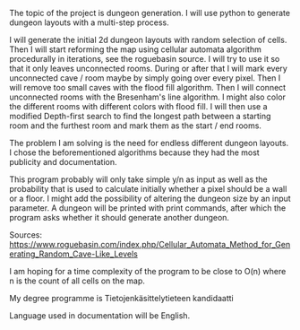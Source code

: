 The topic of the project is dungeon generation. I will use python to generate dungeon layouts with a multi-step process.


I will generate the initial 2d dungeon layouts with random selection of cells. Then I will start reforming the map using cellular automata algorithm procedurally in iterations, see the roguebasin source. I will try to use it so that it only leaves unconnected rooms. During or after that I will mark every unconnected cave / room maybe by simply going over every
pixel. Then I will remove too small caves with the flood fill algorithm. Then I will connect unconnected rooms with the Bresenham's line algorithm.
I might also color the different rooms with different colors with flood fill. I will then use a modified Depth-first search to find the longest path between a starting room
and the furthest room and mark them as the start / end rooms.


The problem I am solving is the need for endless different dungeon layouts. I chose the beforementioned algorithms because they had the most publicity and documentation.


This program probably will only take simple y/n as input as well as the probability that is used to calculate initially whether a pixel should be a wall or a floor. I might add the 
possibility of altering the dungeon size by an input parameter.
A dungeon will be printed with print commands, after which the program asks whether it should generate another dungeon.


Sources: https://www.roguebasin.com/index.php/Cellular_Automata_Method_for_Generating_Random_Cave-Like_Levels


I am hoping for a time  complexity of the program to be close to O(n) where n is the count of all cells on the map.


My degree programme is Tietojenkäsittelytieteen kandidaatti


Language used in documentation will be English.